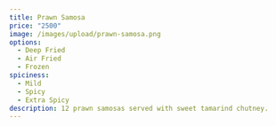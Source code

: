 ```yaml
---
title: Prawn Samosa
price: "2500"
image: /images/upload/prawn-samosa.png
options:
  - Deep Fried
  - Air Fried
  - Frozen
spiciness:
  - Mild
  - Spicy
  - Extra Spicy
description: 12 prawn samosas served with sweet tamarind chutney.
---
```

